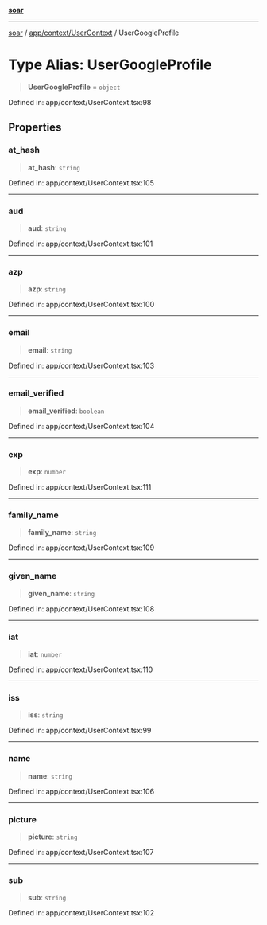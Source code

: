 [**soar**](../../../../README.md)

***

[soar](../../../../modules.md) / [app/context/UserContext](../README.md) / UserGoogleProfile

# Type Alias: UserGoogleProfile

> **UserGoogleProfile** = `object`

Defined in: app/context/UserContext.tsx:98

## Properties

### at\_hash

> **at\_hash**: `string`

Defined in: app/context/UserContext.tsx:105

***

### aud

> **aud**: `string`

Defined in: app/context/UserContext.tsx:101

***

### azp

> **azp**: `string`

Defined in: app/context/UserContext.tsx:100

***

### email

> **email**: `string`

Defined in: app/context/UserContext.tsx:103

***

### email\_verified

> **email\_verified**: `boolean`

Defined in: app/context/UserContext.tsx:104

***

### exp

> **exp**: `number`

Defined in: app/context/UserContext.tsx:111

***

### family\_name

> **family\_name**: `string`

Defined in: app/context/UserContext.tsx:109

***

### given\_name

> **given\_name**: `string`

Defined in: app/context/UserContext.tsx:108

***

### iat

> **iat**: `number`

Defined in: app/context/UserContext.tsx:110

***

### iss

> **iss**: `string`

Defined in: app/context/UserContext.tsx:99

***

### name

> **name**: `string`

Defined in: app/context/UserContext.tsx:106

***

### picture

> **picture**: `string`

Defined in: app/context/UserContext.tsx:107

***

### sub

> **sub**: `string`

Defined in: app/context/UserContext.tsx:102
